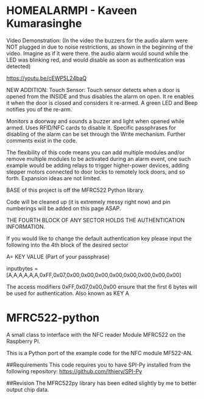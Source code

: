 HOMEALARMPI - Kaveen Kumarasinghe
=============

Video Demonstration: 
(In the video the buzzers for the audio alarm were NOT plugged in due to noise restrictions, as shown in the beginning of the video. Imagine as if it were there. the audio alarm would sound while the LED was blinking red, and would disable as soon as authentication was detected)


https://youtu.be/cEWP5L24baQ


NEW ADDITION: Touch Sensor: Touch sensor detects when a door is opened from the INSIDE and thus disables the alarm on open.
It re enables it when the door is closed and considers it re-armed. A green LED and Beep notifies you of the re-arm.


Monitors a doorway and sounds a buzzer and light when opened while armed.
Uses RFID/NFC cards to disable it. Specific passphrases for disabling of the alarm
can be set through the Write mechanism. Further comments exist in the code.



The flexibility of this code means you can add multiple modules and/or remove multiple modules to be
activated during an alarm event, one such example would be adding relays to trigger higher-power devices, adding stepper motors connected to
door locks to remotely lock doors, and so forth. Expansion ideas are not limited.

BASE of this project is off the MFRC522 Python library.

Code will be cleaned up (it is extremely messy right now) and pin numberings will be added on this page ASAP.

THE FOURTH BLOCK OF ANY SECTOR HOLDS THE AUTHENTICATION INFORMATION.

If you would like to change the default authentication key please input the following into the 4th block of the desired sector

A= KEY VALUE (Part of your passphrase)

inputbytes = [A,A,A,A,A,A,0xFF,0x07,0x00,0x00,0x00,0x00,0x00,0x00,0x00,0x00]

The access modifiers 0xFF,0x07,0x00,0x00 ensure that the first 6 bytes will be used for authentication. Also known as KEY A





MFRC522-python
==============

A small class to interface with the NFC reader Module MFRC522 on the Raspberry Pi.

This is a Python port of the example code for the NFC module MF522-AN.

##Requirements
This code requires you to have SPI-Py installed from the following repository:
https://github.com/lthiery/SPI-Py

##Revision
The MFRC522py library has been edited slightly by me to better output chip data.
